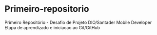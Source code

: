 # Primeiro-repositorio
Primeiro Repositório - Desafio de Projeto DIO/Santader Mobile Developer 
Etapa de aprendizado e iniciacao ao Git/GitHub
